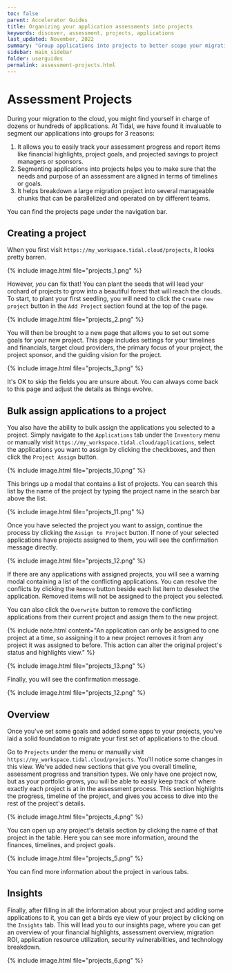 ```yaml
---
toc: false
parent: Accelerator Guides
title: Organizing your application assessments into projects
keywords: discover, assessment, projects, applications
last_updated: November, 2022
summary: "Group applications into projects to better scope your migrations and get more tailored insights"
sidebar: main_sidebar
folder: userguides
permalink: assessment-projects.html
---
```



# Assessment Projects

During your migration to the cloud, you might find yourself in charge of dozens or hundreds of applications. At Tidal, we have found it invaluable to segment our applications into groups for 3 reasons:

1. It allows you to easily track your assessment progress and report items like financial highlights, project goals, and projected savings to project managers or sponsors.
1. Segmenting applications into projects helps you to make sure that the needs and purpose of an assessment are aligned in terms of timelines or goals.
1. It helps breakdown a large migration project into several manageable chunks that can be parallelized and operated on by different teams.

You can find the projects page under the navigation bar.

## Creating a project

When you first visit `https://my_workspace.tidal.cloud/projects`, it looks pretty barren.

{% include image.html file="projects_1.png" %}

However, _you_ can fix that! You can plant the seeds that will lead your orchard of projects to grow into a beautiful forest that will reach the clouds. To start, to plant your first seedling, you will need to click the `Create new project` button in the `Add Project` section found at the top of the page.

{% include image.html file="projects_2.png" %}

You will then be brought to a new page that allows you to set out some goals for your new project. This page includes settings for your timelines and financials, target cloud providers, the primary focus of your project, the project sponsor, and the guiding vision for the project.

{% include image.html file="projects_3.png" %}

It's OK to skip the fields you are unsure about. You can always come back to this page and adjust the details as things evolve.

## Bulk assign applications to a project
You also have the ability to bulk assign the applications you selected to a project. Simply navigate to the `Applications` tab under the `Inventory` menu or manually visit `https://my_workspace.tidal.cloud/applications`, select the applications you want to assign by clicking the checkboxes, and then click the `Project Assign` button.

{% include image.html file="projects_10.png" %}

This brings up a modal that contains a list of projects. You can search this list by the name of the project by typing the project name in the search bar above the list.

{% include image.html file="projects_11.png" %}

Once you have selected the project you want to assign, continue the process by clicking the `Assign to Project` button. If none of your selected applications have projects assigned to them, you will see the confirmation message directly.

{% include image.html file="projects_12.png" %}

If there are any applications with assigned projects, you will see a warning modal containing a list of the conflicting applications. You can resolve the conflicts by clicking the `Remove` button beside each list item to deselect the application. Removed items will not be assigned to the project you selected.

You can also click the `Overwrite` button to remove the conflicting applications from their current project and assign them to the new project.

{% include note.html content="An application can only be assigned to one project at a time, so assigning it to a new project removes it from any project it was assigned to before. This action can alter the original project's status and highlights view." %}

{% include image.html file="projects_13.png" %}

Finally, you will see the confirmation message.

{% include image.html file="projects_12.png" %}

## Overview

Once you've set some goals and added some apps to your projects, you've laid a solid foundation to migrate your first set of applications to the cloud.

Go to `Projects` under the menu or manually visit `https://my_workspace.tidal.cloud/projects`. You'll notice some changes in this view. We've added new sections that give you overall timeline, assessment progress and transition types. We only have one project now, but as your portfolio grows, you will be able to easily keep track of where exactly each project is at in the assessment process. This section highlights the progress, timeline of the project, and gives you access to dive into the rest of the project's details.

{% include image.html file="projects_4.png" %}

You can open up any project's details section by clicking the name of that project in the table. Here you can see more information, around the finances, timelines, and project goals.

{% include image.html file="projects_5.png" %}

You can find more information about the project in various tabs.

## Insights

Finally, after filling in all the information about your project and adding some applications to it, you can get a birds eye view of your project by clicking on the `Insights` tab. This will lead you to our insights page, where you can get an overview of your financial highlights, assessment overview, migration ROI, application resource utilization, security vulnerabilities, and technology breakdown.

{% include image.html file="projects_6.png" %}
